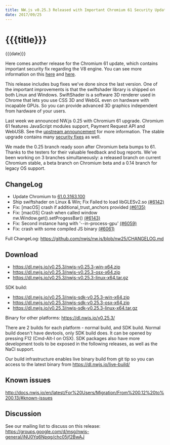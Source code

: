 ```yaml
---
title: NW.js v0.25.3 Released with Important Chromium 61 Security Update and Swiftshader
date: 2017/09/25
---
```

# {{{title}}}
{{{date}}}

Here comes another release for the Chromium 61 update, which contains important security fix regarding the V8 engine. You can see more information on this [here](https://chromereleases.googleblog.com/2017/09/stable-channel-update-for-desktop_21.html) and [here](https://v8project.blogspot.com/2017/09/disabling-escape-analysis.html).

This release includes bug fixes we've done since the last version. One of the important improvements is that the swiftshader library is shipped on both Linux and Windows. SwiftShader is a software 3D renderer used in Chrome that lets you use CSS 3D and WebGL even on hardware with incapable GPUs. So you can provide advanced 3D graphics independent from hardware of your users.

Last week we announced NW.js 0.25 with Chromium 61 upgrade. Chromium 61 features JavaScript modules support, Payment Request API and WebUSB. See the [upstream announcement](https://blog.chromium.org/2017/08/chrome-61-beta-javascript-modules.html) for more information. The stable upgrade contains many [security fixes](https://chromereleases.googleblog.com/2017/09/stable-channel-update-for-desktop.html) as well.

We made the 0.25 branch ready soon after Chromium beta bumps to 61. Thanks to the testers for their valuable feedback and bug reports. We've been working on 3 branches simultaneously: a released branch on current Chromium stable, a beta branch on Chromium beta and a 0.14 branch for legacy OS support.

## ChangeLog

- Update Chromium to [61.0.3163.100](https://chromereleases.googleblog.com/2017/09/stable-channel-update-for-desktop_21.html)
- Ship swiftshader on Linux & Win; Fix Failed to load libGLESv2.so [(#6142)](https://github.com/nwjs/nw.js/issues/6142)
- Fix: [macOS] crash if additional_trust_anchors provided [(#6135)](https://github.com/nwjs/nw.js/issues/6135)
- Fix: [macOS] Crash when called window nw.Window.get().setProgessBar() [(#6143)](https://github.com/nwjs/nw.js/issues/6143)
- Fix: Second instance hang with '--in-process-gpu' [(#6059)](https://github.com/nwjs/nw.js/issues/6059)
- Fix: crash with some compiled JS binary [(#6061)](https://github.com/nwjs/nw.js/issues/6061)

Full ChangeLog: https://github.com/nwjs/nw.js/blob/nw25/CHANGELOG.md

## Download 

* https://dl.nwjs.io/v0.25.3/nwjs-v0.25.3-win-x64.zip 
* https://dl.nwjs.io/v0.25.3/nwjs-v0.25.3-osx-x64.zip 
* https://dl.nwjs.io/v0.25.3/nwjs-v0.25.3-linux-x64.tar.gz 

SDK build: 
* https://dl.nwjs.io/v0.25.3/nwjs-sdk-v0.25.3-win-x64.zip 
* https://dl.nwjs.io/v0.25.3/nwjs-sdk-v0.25.3-osx-x64.zip 
* https://dl.nwjs.io/v0.25.3/nwjs-sdk-v0.25.3-linux-x64.tar.gz 

Binary for other platforms: https://dl.nwjs.io/v0.25.3/ 

There are 2 builds for each platform - normal build, and SDK build. Normal build doesn't have devtools, only SDK build does. lt can be opened by pressing F12 (Cmd-Alt-I on OSX). SDK packages also have more development tools to be exposed in the following releases, as well as the NaCl support.

Our build infrastructure enables live binary build from git tip so you can access to the latest binary from https://dl.nwjs.io/live-build/ 

## Known issues 
 
http://docs.nwjs.io/en/latest/For%20Users/Migration/From%200.12%20to%200.13/#known-issues

## Discussion

See our mailing list to discuss on this release: https://groups.google.com/d/msg/nwjs-general/iNU0Yq6Npqg/chc05jf2BwAJ
